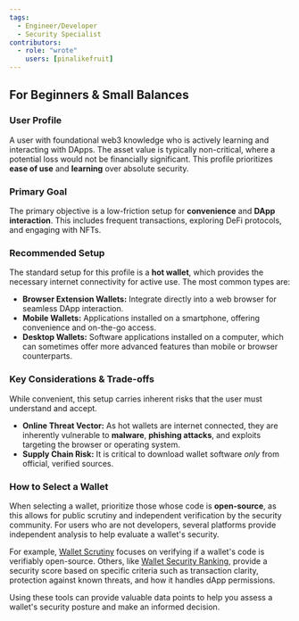 ```yaml
---
tags:
  - Engineer/Developer
  - Security Specialist
contributors:
  - role: "wrote"
    users: [pinalikefruit]
---
```


## For Beginners & Small Balances

### User Profile

A user with foundational web3 knowledge who is actively learning and interacting with DApps. The asset value is typically non-critical, where a potential loss would not be financially significant. This profile prioritizes **ease of use** and **learning** over absolute security.

### Primary Goal

The primary objective is a low-friction setup for **convenience** and **DApp interaction**. This includes frequent transactions, exploring DeFi protocols, and engaging with NFTs.

### Recommended Setup

The standard setup for this profile is a **hot wallet**, which provides the necessary internet connectivity for active use. The most common types are:

*   **Browser Extension Wallets:** Integrate directly into a web browser for seamless DApp interaction.
*   **Mobile Wallets:** Applications installed on a smartphone, offering convenience and on-the-go access.
*   **Desktop Wallets:** Software applications installed on a computer, which can sometimes offer more advanced features than mobile or browser counterparts.

### Key Considerations & Trade-offs

While convenient, this setup carries inherent risks that the user must understand and accept.

*   **Online Threat Vector:** As hot wallets are internet connected, they are inherently vulnerable to **malware**, **phishing attacks**, and exploits targeting the browser or operating system.
*   **Supply Chain Risk:** It is critical to download wallet software *only* from official, verified sources.

### How to Select a Wallet

When selecting a wallet, prioritize those whose code is **open-source**, as this allows for public scrutiny and independent verification by the security community. For users who are not developers, several platforms provide independent analysis to help evaluate a wallet's security. 

For example, [Wallet Scrutiny](https://walletscrutiny.com/) focuses on verifying if a wallet's code is verifiably open-source. Others, like [Wallet Security Ranking](https://www.coinspect.com/wallets/), provide a security score based on specific criteria such as transaction clarity, protection against known threats, and how it handles dApp permissions. 

Using these tools can provide valuable data points to help you assess a wallet's security posture and make an informed decision.